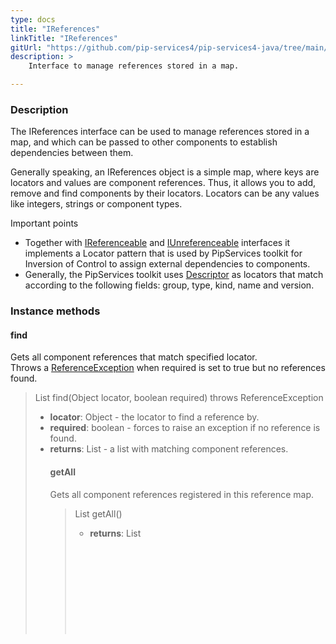 ```yaml
---
type: docs
title: "IReferences"
linkTitle: "IReferences"
gitUrl: "https://github.com/pip-services4/pip-services4-java/tree/main/pip-services4-components-java"
description: >
    Interface to manage references stored in a map.

---
```


### Description

The IReferences interface can be used to manage references stored in a map, and which can be passed to other components to establish dependencies between them.

Generally speaking, an IReferences object is a simple map, where keys are locators and values are component references. Thus, it allows you to add, remove and find components    by their locators. Locators can be any values like integers, strings or component types. 

Important points

- Together with [IReferenceable](../ireferenceable) and [IUnreferenceable](../iunreferenceable) interfaces it implements a Locator pattern that is used by PipServices toolkit for Inversion of Control to assign external dependencies to components. 
- Generally, the PipServices toolkit uses [Descriptor](../descriptor) as locators that match according to the following fields: group, type, kind, name and version.
 
### Instance methods

#### find
Gets all component references that match specified locator.  
Throws a [ReferenceException](../reference_exception) when required is set to true but no references found.

> List<Object> find(Object locator, boolean required) throws ReferenceException

- **locator**: Object - the locator to find a reference by.
- **required**: boolean - forces to raise an exception if no reference is found.
- **returns**: List<Object> - a list with matching component references.

#### getAll
Gets all component references registered in this reference map.

> List<Object> getAll()

- **returns**: List<Object> - a list with component references.

#### getAllLocators
Gets locators for all registered component references in this reference map.

> List<Object> getAllLocators()

- **returns**: List<Object> - a list with component locators.

#### getOneOptional
Gets an optional component reference that matches specified locator.

> List<Object> getOptional(Object locator)

- **locator**: Object - the locator to find references by.
- **returns**: List<Object> - a matching component reference or null if nothing was found.

#### getOneRequired
Gets a required component reference that matches specified locator.  
Throws a [ReferenceException](../reference_exception) when no references found.

> Object getOneRequired(Object locator) throws ReferenceException

- **locator**: Object - the locator to find a reference by.
- **returns**: Object - a matching component reference.

#### getOptional
Gets all component references that match specified locator.

> List<Object> getOptional(Object locator)

- **locator**: Object - the locator to find references by.	 
- **returns**: List<Object> - a list with matching component references or empty list if nothing was found.

#### getRequired
Gets all component references that match specified locator.
At least one component reference must be present.
If it doesn't the method throws an error.  
Throws a [ReferenceException](../reference_exception) when no references found.

> List<Object> getRequired(Object locator) throws ReferenceException

- **locator**: Object - the locator to find references by.
- **returns**: List<Object> - a list with matching component references.


#### put
Puts a new reference into this reference map.

> void put(Object locator, Object component) throws ApplicationException

- **locator**: Object - a locator to find the reference by.
- **component**: Object - a component reference to be added.

#### remove
Removes a previously added reference that matches specified locator.
If many references match the locator, it removes only the first one.
When all references shall be removed, use [removeAll](#removeall) method instead.

> Object remove(Object locator) throws ApplicationException

- **locator**: Object - a locator to remove reference
- **returns**: Object - the removed component reference.


#### removeAll
Removes all component references that match the specified locator. 

> List<Object> removeAll(Object locator) throws ApplicationException

- **locator**: Object - the locator to remove references by.
- **returns**: List<Object> - a list, containing all removed references.

### Examples

```java
{
   public class MyController implements IReferenceable {
      public IMyPersistence _persistence;
      ...
      public void setReferences(IReferences references) {
        this._persistence = (IMyPersistence)references.getOneRequired(
          new Descriptor("mygroup", "persistence", "*", "*", "1.0")
        );
      }
      ...
   }
 
   MyMongoDbPersistence persistence = new MyMongoDbPersistence();
 
   MyController controller = new MyController();
 
   References references = References.fromTuples(
     new Descriptor("mygroup", "persistence", "mongodb", "default", "1.0"), persistence,
     new Descriptor("mygroup", "controller", "default", "default", "1.0"), controller
   );
   controller.setReferences(references);
     }

```


### See also
- #### [Descriptor](../descriptor)
- #### [References](../references)
